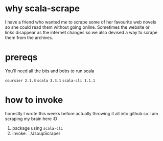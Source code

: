 # why scala-scrape

I have a friend who wanted me to scrape some of her favourite web novels so she could read them without going online. Sometimes the website or links disappear as the internet changes so we also devised a way to scrape them from the archives.

# prereqs

You'll need all the bits and bobs to run scala

`coursier 2.1.8`
`scala 3.3.1`
`scala-cli 1.1.1`

# how to invoke

honestly I wrote this weeks before actually throwing it all into github so I am scraping my brain here :D

1. package using `scala-cli`
2. invoke: `./JsoupScraper <url-to-scrape> <output-dir>

